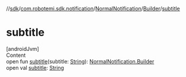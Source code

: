 //[sdk](../../../../index.md)/[com.robotemi.sdk.notification](../../index.md)/[NormalNotification](../index.md)/[Builder](index.md)/[subtitle](subtitle.md)



# subtitle  
[androidJvm]  
Content  
open fun [subtitle](subtitle.md)(subtitle: [String](https://developer.android.com/reference/kotlin/java/lang/String.html)): [NormalNotification.Builder](index.md)  
open val [subtitle](subtitle.md): [String](https://developer.android.com/reference/kotlin/java/lang/String.html)  



